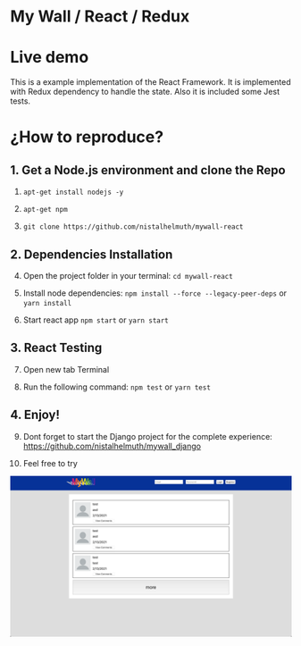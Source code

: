 
# My Wall / React / Redux

# Live demo

This is a example implementation of the React Framework. It is implemented with Redux dependency to handle the state. Also it is included some Jest tests.


# ¿How to reproduce?

## 1. Get a Node.js environment and clone the Repo

1. `apt-get install nodejs -y`

2. `apt-get npm`

3. `git clone https://github.com/nistalhelmuth/mywall-react`

## 2. Dependencies Installation

4. Open the project folder in your terminal: `cd mywall-react`

5. Install node dependencies: `npm install --force --legacy-peer-deps` or `yarn install`

6. Start react app `npm start` or `yarn start`

## 3. React Testing

7. Open new tab Terminal

8. Run the following command: `npm test` or `yarn test`

## 4. Enjoy!

9. Dont forget to start the Django project for the complete experience: https://github.com/nistalhelmuth/mywall_django

10. Feel free to try


![UI](https://github.com/nistalhelmuth/mywall-react/blob/main/Photo.png "UI")